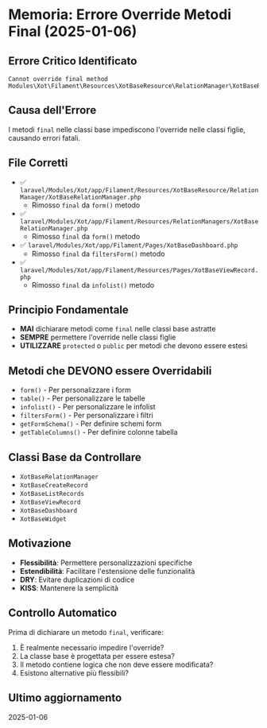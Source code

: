# Memoria: Errore Override Metodi Final (2025-01-06)

## Errore Critico Identificato
```
Cannot override final method Modules\Xot\Filament\Resources\XotBaseResource\RelationManager\XotBaseRelationManager::form()
```

## Causa dell'Errore
I metodi `final` nelle classi base impediscono l'override nelle classi figlie, causando errori fatali.

## File Corretti
- ✅ `laravel/Modules/Xot/app/Filament/Resources/XotBaseResource/RelationManager/XotBaseRelationManager.php`
  - Rimosso `final` da `form()` metodo
- ✅ `laravel/Modules/Xot/app/Filament/Resources/RelationManagers/XotBaseRelationManager.php`
  - Rimosso `final` da `form()` metodo
- ✅ `laravel/Modules/Xot/app/Filament/Pages/XotBaseDashboard.php`
  - Rimosso `final` da `filtersForm()` metodo
- ✅ `laravel/Modules/Xot/app/Filament/Resources/Pages/XotBaseViewRecord.php`
  - Rimosso `final` da `infolist()` metodo

## Principio Fondamentale
- **MAI** dichiarare metodi come `final` nelle classi base astratte
- **SEMPRE** permettere l'override nelle classi figlie
- **UTILIZZARE** `protected` o `public` per metodi che devono essere estesi

## Metodi che DEVONO essere Overridabili
- `form()` - Per personalizzare i form
- `table()` - Per personalizzare le tabelle
- `infolist()` - Per personalizzare le infolist
- `filtersForm()` - Per personalizzare i filtri
- `getFormSchema()` - Per definire schemi form
- `getTableColumns()` - Per definire colonne tabella

## Classi Base da Controllare
- `XotBaseRelationManager`
- `XotBaseCreateRecord`
- `XotBaseListRecords`
- `XotBaseViewRecord`
- `XotBaseDashboard`
- `XotBaseWidget`

## Motivazione
- **Flessibilità**: Permettere personalizzazioni specifiche
- **Estendibilità**: Facilitare l'estensione delle funzionalità
- **DRY**: Evitare duplicazioni di codice
- **KISS**: Mantenere la semplicità

## Controllo Automatico
Prima di dichiarare un metodo `final`, verificare:
1. È realmente necessario impedire l'override?
2. La classe base è progettata per essere estesa?
3. Il metodo contiene logica che non deve essere modificata?
4. Esistono alternative più flessibili?

## Ultimo aggiornamento
2025-01-06 